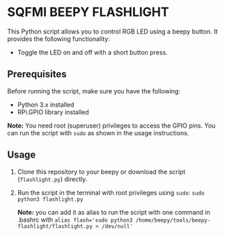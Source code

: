 # SQFMI BEEPY FLASHLIGHT

This Python script allows you to control RGB LED using a beepy  button. It provides the following functionality:

- Toggle the LED on and off with a short button press.

## Prerequisites

Before running the script, make sure you have the following:

- Python 3.x installed
- RPi.GPIO library installed

**Note:** You need root (superuser) privileges to access the GPIO pins. You can run the script with `sudo` as shown in the usage instructions.

## Usage

1. Clone this repository to your beepy or download the script (`flashlight.py`) directly.

2. Run the script in the terminal with root privileges using `sudo`:
   `sudo python3 flashlight.py`

	**Note:**  you can add it as alias to run the script with one command in .bashrc  with `alias flash='sudo python3 /home/beepy/tools/beepy-flashlight/flashlight.py > /dev/null'`
